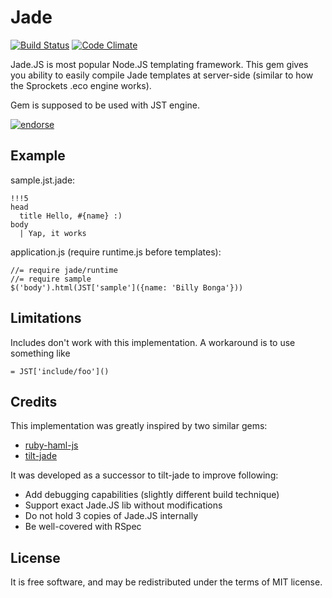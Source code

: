 Jade
====

[![Build Status](https://travis-ci.org/inossidabile/jade.png?branch=master)](https://travis-ci.org/inossidabile/jade)
[![Code Climate](https://codeclimate.com/github/inossidabile/jade.png)](https://codeclimate.com/github/inossidabile/jade)

Jade.JS is most popular Node.JS templating framework. This gem gives
you ability to easily compile Jade templates at server-side (similar 
to how the Sprockets .eco engine works).

Gem is supposed to be used with JST engine.

[![endorse](http://api.coderwall.com/inossidabile/endorsecount.png)](http://coderwall.com/inossidabile)

Example
-------

sample.jst.jade:

    !!!5
    head
      title Hello, #{name} :)
    body
      | Yap, it works

application.js (require runtime.js before templates):
  
    //= require jade/runtime
    //= require sample
    $('body').html(JST['sample']({name: 'Billy Bonga'}))


Limitations
-----------

Includes don't work with this implementation. A workaround is to use something like 

    = JST['include/foo']()

Credits
-------

This implementation was greatly inspired by two similar gems:

  - [ruby-haml-js](https://github.com/dnagir/ruby-haml-js)
  - [tilt-jade](https://github.com/therabidbanana/tilt-jade)
  
It was developed as a successor to tilt-jade to improve following:

  * Add debugging capabilities (slightly different build technique)
  * Support exact Jade.JS lib without modifications
  * Do not hold 3 copies of Jade.JS internally
  * Be well-covered with RSpec

License
-------

It is free software, and may be redistributed under the terms of MIT license.